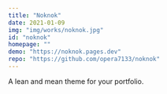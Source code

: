 ```yaml
---
title: "Noknok"
date: 2021-01-09 
img: "img/works/noknok.jpg"
id: "noknok"
homepage: ""
demo: "https://noknok.pages.dev"
repo: "https://github.com/opera7133/noknok"
---
```

A lean and mean theme for your portfolio.

